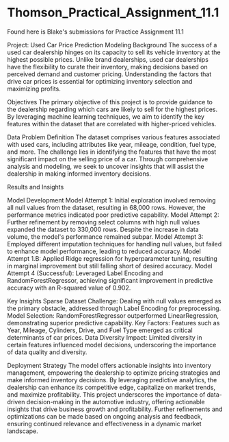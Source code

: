 # Thomson_Practical_Assignment_11.1
Found here is Blake's submissions for Practice Assignment 11.1

Project: Used Car Price Prediction Modeling
Background
The success of a used car dealership hinges on its capacity to sell its vehicle inventory at the highest possible prices. Unlike brand dealerships, used car dealerships have the flexibility to curate their inventory, making decisions based on perceived demand and customer pricing. Understanding the factors that drive car prices is essential for optimizing inventory selection and maximizing profits.

Objectives
The primary objective of this project is to provide guidance to the dealership regarding which cars are likely to sell for the highest prices. By leveraging machine learning techniques, we aim to identify the key features within the dataset that are correlated with higher-priced vehicles.

Data Problem Definition
The dataset comprises various features associated with used cars, including attributes like year, mileage, condition, fuel type, and more. The challenge lies in identifying the features that have the most significant impact on the selling price of a car. Through comprehensive analysis and modeling, we seek to uncover insights that will assist the dealership in making informed inventory decisions.

Results and Insights

Model Development
Model Attempt 1: Initial exploration involved removing all null values from the dataset, resulting in 68,000 rows. However, the performance metrics indicated poor predictive capability.
Model Attempt 2: Further refinement by removing select columns with high null values expanded the dataset to 330,000 rows. Despite the increase in data volume, the model's performance remained subpar.
Model Attempt 3: Employed different imputation techniques for handling null values, but failed to enhance model performance, leading to reduced accuracy.
Model Attempt 1.B: Applied Ridge regression for hyperparameter tuning, resulting in marginal improvement but still falling short of desired accuracy.
Model Attempt 4 (Successful): Leveraged Label Encoding and RandomForestRegressor, achieving significant improvement in predictive accuracy with an R-squared value of 0.902.


Key Insights
Sparse Dataset Challenge: Dealing with null values emerged as the primary obstacle, addressed through Label Encoding for preprocessing.
Model Selection: RandomForestRegressor outperformed LinearRegression, demonstrating superior predictive capability.
Key Factors: Features such as Year, Mileage, Cylinders, Drive, and Fuel Type emerged as critical determinants of car prices.
Data Diversity Impact: Limited diversity in certain features influenced model decisions, underscoring the importance of data quality and diversity.


Deployment Strategy
The model offers actionable insights into inventory management, empowering the dealership to optimize pricing strategies and make informed inventory decisions.
By leveraging predictive analytics, the dealership can enhance its competitive edge, capitalize on market trends, and maximize profitability.
This project underscores the importance of data-driven decision-making in the automotive industry, offering actionable insights that drive business growth and profitability. Further refinements and optimizations can be made based on ongoing analysis and feedback, ensuring continued relevance and effectiveness in a dynamic market landscape.
